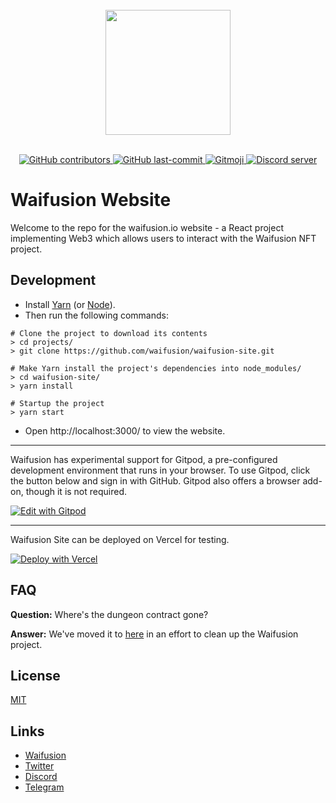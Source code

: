 <div align="center">
  <br>
	<a href="https://waifusion.io/"><img src="https://waifusion.io/static/media/logo-nomask.f3f0ab86.svg" width="200"></a>
  <br>
  <br>
  <p>
    <a href="https://github.com/waifusion/waifusion-site/graphs/contributors">
        <img src="https://img.shields.io/github/contributors/waifusion/waifusion-site?style=flat-square" alt="GitHub contributors" />
    </a>
    <a href="https://github.com/waifusion/waifusion-site/commits/">
        <img src="https://img.shields.io/github/commit-activity/m/waifusion/waifusion-site?style=flat-square" alt="GitHub last-commit" />
    </a>
    <a href="https://gitmoji.dev">
        <img src="https://img.shields.io/badge/gitmoji-%20😜%20😍-FFDD67.svg?style=flat-square" alt="Gitmoji" >
    </a>
    <a href="https://discord.com/invite/CaR7RhfDZ6">
        <img src="https://discordapp.com/api/guilds/825404718657830982/embed.png" alt="Discord server" >
    </a>
  </p>
</div>

# Waifusion Website

Welcome to the repo for the waifusion.io website - a React project implementing Web3 which allows users to interact with the Waifusion NFT project.

## Development

* Install [Yarn](https://yarnpkg.com/) (or [Node](https://nodejs.org/)).
* Then run the following commands:
```
# Clone the project to download its contents
> cd projects/
> git clone https://github.com/waifusion/waifusion-site.git

# Make Yarn install the project's dependencies into node_modules/
> cd waifusion-site/
> yarn install

# Startup the project
> yarn start
```
* Open http://localhost:3000/ to view the website.

---
Waifusion has experimental support for Gitpod, a pre-configured development environment that runs in your browser. To use Gitpod, click the button below and sign in with GitHub. Gitpod also offers a browser add-on, though it is not required.

[![Edit with Gitpod](https://gitpod.io/button/open-in-gitpod.svg)](https://gitpod.io/#https://github.com/badges/shields)

---

Waifusion Site can be deployed on Vercel for testing.

[![Deploy with Vercel](https://vercel.com/button)](https://vercel.com/new/git/external?repository-url=https%3A%2F%2Fgithub.com%2Fwaifusion%2Fwaifusion-site)


## FAQ
**Question:** Where's the dungeon contract gone?

**Answer:** We've moved it to [here](https://github.com/waifusion/contracts) in an effort to clean up the Waifusion project.

## License
[MIT](LICENSE)

## Links
* [Waifusion](https://waifusion.io)
* [Twitter](https://twitter.com/waifusion)
* [Discord](https://discord.gg/CaR7RhfDZ6)
* [Telegram](https://t.me/Waifusion)
